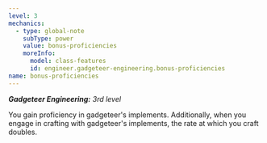 ```yaml
---
level: 3
mechanics:
  - type: global-note
    subType: power
    value: bonus-proficiencies
    moreInfo:
      model: class-features
      id: engineer.gadgeteer-engineering.bonus-proficiencies
name: bonus-proficiencies
---
```

_**Gadgeteer Engineering:** 3rd level_
You gain proficiency in gadgeteer's implements. Additionally, when you engage in crafting with gadgeteer's implements, the rate at which you craft doubles.